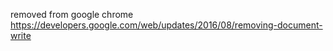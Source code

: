 removed from google chrome https://developers.google.com/web/updates/2016/08/removing-document-write
